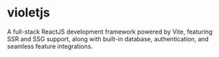 # violetjs
A full-stack ReactJS development framework powered by Vite, featuring SSR and SSG support, along with built-in database, authentication, and seamless feature integrations.
